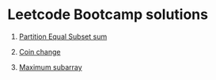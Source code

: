 # Leetcode Bootcamp solutions

1. [Partition Equal Subset sum](https://leetcode.com/problems/partition-equal-subset-sum/submissions/1467666481/)

2. [Coin change](https://leetcode.com/problems/coin-change/submissions/1467761631/)

3. [Maximum subarray](https://leetcode.com/problems/maximum-subarray/submissions/1467764343/)